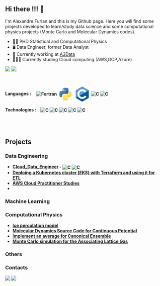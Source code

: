 ## Hi there !!! 👋

I'm Alexandre Furlan and this is my Github page. Here you will find some projects developed to learn/study data science and some computational physics projects (Monte Carlo and Molecular Dynamics codes).
  
- 🧔🏻 PHD Statistical and Computational Physics
- 🖥 Data Engineer, former Data Analyst 
- 🏢 Currently working at [A3Data](https://github.com/orgs/A3Data/teams)  
- 🧑🏽‍🎓 Currently studing Cloud computing (AWS,GCP,Azure) 

<div>
  <img height="140em" src="https://github-readme-stats.vercel.app/api?username=apfurlan&show_icon=true&theme=prussian&include_all_commits=true&count_private=true"/> 
  <img height="140em" src="https://github-readme-stats.vercel.app/api/top-langs/?username=apfurlan&layout=compact&langs_count=16&theme=prussian"/> 
</div>

&nbsp;

<div style="display: inline_block">
<b>Languages<b> :  &nbsp; &nbsp; <img align="center" alt="Fortran" height="50" width="50" src="https://upload.wikimedia.org/wikipedia/commons/thumb/b/b8/Fortran_logo.svg/255px-Fortran_logo.svg.png">
  <img align="center" alt="Python" height="50" width="50" src="https://raw.githubusercontent.com/devicons/devicon/master/icons/python/python-original.svg">
  <img align="center" alt="C" height="50" width="50" src="https://raw.githubusercontent.com/devicons/devicon/master/icons/c/c-original.svg">
  <img align="center" alt="C" height="50" width="50" src="https://images.vexels.com/media/users/3/166253/isolated/preview/14bc03b7b1c2c4e2656fd4c0a981cbbc-icone-da-linguagem-de-programacao-cpp.png">
  <img align="center" alt="C" height="50" width="50" src="https://symbols.getvecta.com/stencil_28/61_sql-database-generic.90b41636a8.svg">
  </div>
  &nbsp;
  <div style="display: inline_block">
  <b>Technologies<b> :  &nbsp; &nbsp;<img align="center" alt="C" height="50" width="50" src="https://www.instana.com/media/01_INSTANA_IconSet_ApacheSpark.svg">
  <img align="center" alt="C" height="50" width="50" src="https://seeklogo.com/images/A/airflow-logo-A19E5B6709-seeklogo.com.png">
  <img align="center" alt="C" height="50" width="50" src="https://cdn.icon-icons.com/icons2/2107/PNG/512/file_type_terraform_icon_130125.png">
  <img align="center" alt="C" height="50" width="65" src="https://upload.wikimedia.org/wikipedia/commons/thumb/0/05/Scikit_learn_logo_small.svg/260px-Scikit_learn_logo_small.svg.png">
  <img align="center" alt="C" height="50" width="50" src="https://upload.wikimedia.org/wikipedia/commons/thumb/2/2d/Tensorflow_logo.svg/115px-Tensorflow_logo.svg.png">
  </div>

<br>
<br>
<br>

## Projects
### Data Engineering
- [Cloud_Data_Engineer](https://github.com/apfurlan/Cloud_Data_Engineer) - <img align="center" alt="C" height="25" width="25" src="https://symbols.getvecta.com/stencil_28/61_sql-database-generic.90b41636a8.svg"> <img align="center" alt="C" height="25" width="25" src="https://www.instana.com/media/01_INSTANA_IconSet_ApacheSpark.svg">
- [Deploing a Kubernetes cluster (EKS) with Terraform and using it for ETL](https://github.com/apfurlan/terraform_AWS_k8s_airflow_supserset)
- [AWS Cloud Practitioner Studies](https://github.com/apfurlan/AWS_Cloud_Practitioner_Studies)
- 
### Machine Learning

### Computational Physics
- [Ice percolation model](https://github.com/apfurlan/ice_percolation_model)
- [Molecular Dynamics Source Code for Continuous Potential](https://github.com/apfurlan/ice_percolation_model)
- [Implement an average for Canonical Ensemble](https://github.com/apfurlan/canonical_average)
- [Monte Carlo simulation for the Associating Lattice Gas](https://github.com/apfurlan/MonteCarloCodes)
### Others

### Contacts

<div>
<a href = "mailto:alexandrepfurlan@gmail.com"><img src="https://img.shields.io/badge/-Gmail-%23333?style=for-the-badge&logo=gmail&logoColor=white" target="_blank"></a>  
<a href="linkedin.com/in/alexandre-furlan-b69251120" target="_blank"><img src="https://img.shields.io/badge/-LinkedIn-%230077B5?style=for-the-badge&logo=linkedin&logoColor=white" target="_blank"></a>
</div>
